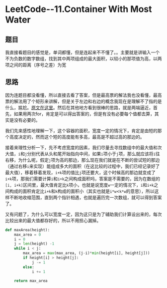# LeetCode--11.Container With Most Water

## 题目

我直接看题目的感觉是，单词都懂，但是连起来不不懂了。。主要就是讲输入一个不为负数的数字数组，找到其中两项组成的最大面积，以较小的那项值为高，以两项之间的距离（序号之差）为宽

## 思路

因为连题目都没看懂，所以直接去看了答案，但是最高票的解法我也没看懂，最高票的解法用了个矩形来讲解，但是关于左边和右边的概念我现在是理解不了指的是什么，尴尬。[原文在这里](https://discuss.leetcode.com/topic/3462/yet-another-way-to-see-what-happens-in-the-o-n-algorithm)。然后在其他地方看到很棒的思路，就是两端逼近，首先，如果用两次for，肯定是可以得出答案的，但是有没有必要每个值都去算，其实是没有必要的。

我们先来感性地理解一下，这个容器的面积，宽度一定的情况下，肯定是由短的那个高度决定的，然而这个短的高度能有多高，最高是不超过高的那边的。

接着来理性分析一下，先不考虑宽度的因素，我们尽量去寻找数组中的最大值和次大值，`i`和`j`分别代表从头和尾开始指向中间，如果`i`项小于`j`项，那么就应该将`i`往右移，为什么呢，假定`j`项为高的那边，那么现在我们就是在不断的尝试短的那边（通过右移`i`来实现）能组成多大的面积（在这比较的过程中，我们已经记录好了最大值），移着移着发现，`i+k`项的值比`j`项还要大，这个时候高的那边就变成了`i+k`项，那我们需要计算`i`和`i+k`之间构成面积吗，答案是不需要的，因为在数组的`[i, i+k]`区间里，最大值肯定比`k`项小，也就是说宽度`w`一定的情况下，`i`和`i+k`之间构成的面积肯定比`i+k`和`k`构成的面积小（其实也就是`i*w`<`k*w`的意思），所以这样不断地收缩范围，直到两个指针相遇，也就是遍历完一次数组，就可以得到答案了。

又有问题了，为什么可以宽度一定，因为这只是为了辅助我们计算设出来的，每次比较出来的最大值都存好的，所以不用担心漏掉。

```python
def maxArea(height):
    max_area = 0
    i = 0
    j = len(height) -1
    while i < j:
        max_area = max(max_area, (j-i)*min(height[i], height[j]))
        if height[i] > height[j]:
            j -= 1
        else:
            i += 1
            
    return max_area
```

